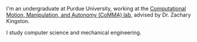 

I'm an undergraduate at Purdue University, working at the [Computational Motion, Manipulation, and Autonomy (CoMMA) lab](https://commalab.org/), advised by Dr. Zachary Kingston.

I study computer science and mechanical engineering.
